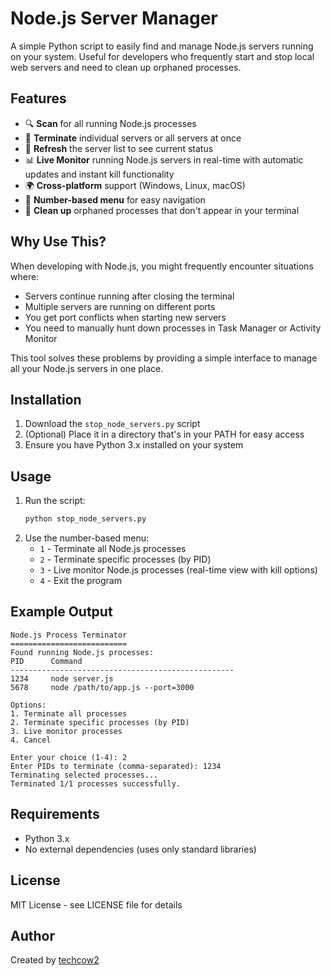 # Node.js Server Manager
A simple Python script to easily find and manage Node.js servers running on your system. Useful for developers who frequently start and stop local web servers and need to clean up orphaned processes.

## Features
- 🔍 **Scan** for all running Node.js processes
- 🎯 **Terminate** individual servers or all servers at once
- 🔄 **Refresh** the server list to see current status
- 📊 **Live Monitor** running Node.js servers in real-time with automatic updates and instant kill functionality
- 🌍 **Cross-platform** support (Windows, Linux, macOS)
- 📱 **Number-based menu** for easy navigation
- 🧹 **Clean up** orphaned processes that don't appear in your terminal

## Why Use This?
When developing with Node.js, you might frequently encounter situations where:
- Servers continue running after closing the terminal
- Multiple servers are running on different ports
- You get port conflicts when starting new servers
- You need to manually hunt down processes in Task Manager or Activity Monitor

This tool solves these problems by providing a simple interface to manage all your Node.js servers in one place.

## Installation
1. Download the `stop_node_servers.py` script
2. (Optional) Place it in a directory that's in your PATH for easy access
3. Ensure you have Python 3.x installed on your system

## Usage
1. Run the script:
   ```bash
   python stop_node_servers.py
   ```
2. Use the number-based menu:
   - `1` - Terminate all Node.js processes
   - `2` - Terminate specific processes (by PID)
   - `3` - Live monitor Node.js processes (real-time view with kill options)
   - `4` - Exit the program

## Example Output
```
Node.js Process Terminator
==========================
Found running Node.js processes:
PID      Command
--------------------------------------------------
1234     node server.js
5678     node /path/to/app.js --port=3000

Options:
1. Terminate all processes
2. Terminate specific processes (by PID)
3. Live monitor processes
4. Cancel

Enter your choice (1-4): 2
Enter PIDs to terminate (comma-separated): 1234
Terminating selected processes...
Terminated 1/1 processes successfully.
```

## Requirements
- Python 3.x
- No external dependencies (uses only standard libraries)

## License
MIT License - see LICENSE file for details

## Author
Created by [techcow2](https://github.com/techcow2)
